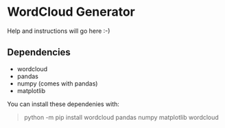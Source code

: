 # WordCloud Generator

Help and instructions will go here :-)

## Dependencies
- wordcloud
- pandas
- numpy (comes with pandas)
- matplotlib

You can install these dependenies with:
> python -m pip install wordcloud pandas numpy matplotlib wordcloud

